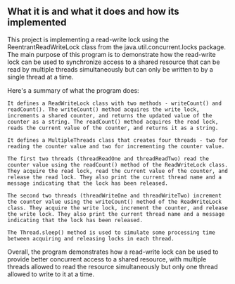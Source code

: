## What it is and what it does and how its implemented

This project is implementing a read-write lock using the ReentrantReadWriteLock class from the java.util.concurrent.locks package. The main purpose of this program is to demonstrate how the read-write lock can be used to synchronize access to a shared resource that can be read by multiple threads simultaneously but can only be written to by a single thread at a time.

Here's a summary of what the program does:

    It defines a ReadWriteLock class with two methods - writeCount() and readCount(). The writeCount() method acquires the write lock, increments a shared counter, and returns the updated value of the counter as a string. The readCount() method acquires the read lock, reads the current value of the counter, and returns it as a string.

    It defines a MultipleThreads class that creates four threads - two for reading the counter value and two for incrementing the counter value.

    The first two threads (threadReadOne and threadReadTwo) read the counter value using the readCount() method of the ReadWriteLock class. They acquire the read lock, read the current value of the counter, and release the read lock. They also print the current thread name and a message indicating that the lock has been released.

    The second two threads (threadWriteOne and threadWriteTwo) increment the counter value using the writeCount() method of the ReadWriteLock class. They acquire the write lock, increment the counter, and release the write lock. They also print the current thread name and a message indicating that the lock has been released.

    The Thread.sleep() method is used to simulate some processing time between acquiring and releasing locks in each thread.

Overall, the program demonstrates how a read-write lock can be used to provide better concurrent access to a shared resource, with multiple threads allowed to read the resource simultaneously but only one thread allowed to write to it at a time.
